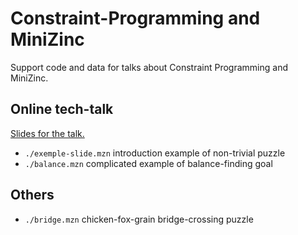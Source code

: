 # Constraint-Programming and MiniZinc

Support code and data for talks about Constraint Programming and MiniZinc.

## Online tech-talk

[Slides for the talk.](https://docs.google.com/presentation/d/1ycGvP1_i5owX0z8fjYcY10bigVAWH-i1t6IGOMp3vnA/edit?usp=sharing)

- `./exemple-slide.mzn` introduction example of non-trivial puzzle
- `./balance.mzn` complicated example of balance-finding goal

## Others

- `./bridge.mzn` chicken-fox-grain bridge-crossing puzzle
